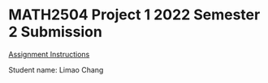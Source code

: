 # MATH2504 Project 1 2022 Semester 2 Submission

[Assignment Instructions](https://courses.smp.uq.edu.au/MATH2504/2022/assessment_html/project1.html)

Student name: Limao Chang